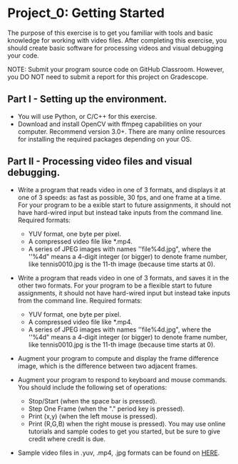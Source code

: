 # Project_0: Getting Started
The purpose of this exercise is to get you familiar with tools and basic knowledge for working with video files. After completing this exercise, you should create basic software for processing videos and visual debugging your code.

NOTE: Submit your program source code on GitHub Classroom. However, you DO NOT need to submit a report for this project on Gradescope.

## Part I - Setting up the environment.
- You will use Python, or C/C++ for this exercise.
- Download and install OpenCV with ffmpeg capabilities on your computer. Recommend version 3.0+. There are many online resources for installing the required packages depending on your OS.

## Part II - Processing video files and visual debugging.
- Write a program that reads video in one of 3 formats, and displays it at one of 3 speeds: as fast as possible, 30 fps, and one frame at a time. For your program to be a  exible start to future assignments, it should not have hard-wired input but instead take inputs from the command line. Required formats:
  - YUV format, one byte per pixel.
  -  A compressed video file like *.mp4.
  - A series of JPEG images with names ''file\%4d.jpg", where the ''\%4d" means a 4-digit integer (or bigger) to denote frame number, like tennis0010.jpg is the 11-th image (because time starts at 0).

- Write a program that reads video in one of 3 formats, and saves it in the other two formats. For your program to be a flexible start to future assignments, it should not have hard-wired input but instead take inputs from the command line.
Required formats:
  - YUV format, one byte per pixel.
  -  A compressed video file like *.mp4.
  - A series of JPEG images with names ''file\%4d.jpg", where the ''\%4d" means a 4-digit integer (or bigger) to denote frame number, like tennis0010.jpg is the 11-th image (because time starts at 0).

- Augment your program to compute and display the frame difference image, which is the difference between two adjacent frames.

- Augment your program to respond to keyboard and mouse commands. You should include the following set of operations:
  - Stop/Start (when the space bar is pressed).
  - Step One Frame (when the "." period key is pressed).
  - Print (x,y) (when the left mouse is pressed).
  - Print (R,G,B) when the right mouse is pressed).
You may use online tutorials and sample codes to get you started, but be sure to give credit where credit is due.

- Sample video files in .yuv, .mp4, .jpg formats can be found on [HERE](https://engineering.purdue.edu/~zhu0/ece634/sample_video.zip).
